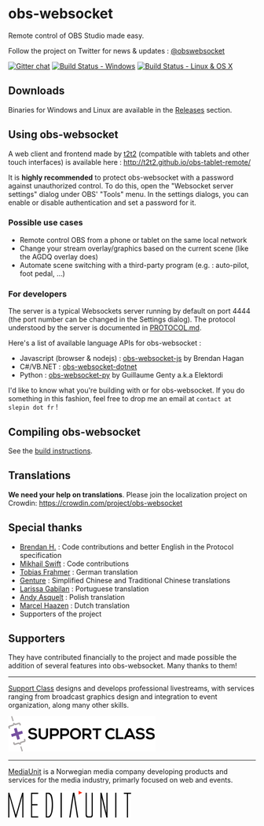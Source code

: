 obs-websocket
==============
Remote control of OBS Studio made easy.

Follow the project on Twitter for news & updates : [@obswebsocket](https://twitter.com/obswebsocket)

[![Gitter chat](https://badges.gitter.im/obs-websocket/obs-websocket.png)](https://gitter.im/obs-websocket/obs-websocket) [![Build Status - Windows](https://ci.appveyor.com/api/projects/status/github/Palakis/obs-websocket)](https://ci.appveyor.com/project/Palakis/obs-websocket/history) [![Build Status - Linux & OS X](https://travis-ci.org/Palakis/obs-websocket.svg?branch=master)](https://travis-ci.org/Palakis/obs-websocket)

## Downloads
Binaries for Windows and Linux are available in the [Releases](https://github.com/Palakis/obs-websocket/releases) section.

## Using obs-websocket
A web client and frontend made by [t2t2](https://github.com/t2t2/obs-tablet-remote) (compatible with tablets and other touch interfaces) is available here : http://t2t2.github.io/obs-tablet-remote/

It is **highly recommended** to protect obs-websocket with a password against unauthorized control. To do this, open the "Websocket server settings" dialog under OBS' "Tools" menu. In the settings dialogs, you can enable or disable authentication and set a password for it.

### Possible use cases
- Remote control OBS from a phone or tablet on the same local network
- Change your stream overlay/graphics based on the current scene (like the AGDQ overlay does)
- Automate scene switching with a third-party program (e.g. : auto-pilot, foot pedal, ...)

### For developers
The server is a typical Websockets server running by default on port 4444 (the port number can be changed in the Settings dialog). 
The protocol understood by the server is documented in [PROTOCOL.md](PROTOCOL.md).  

Here's a list of available language APIs for obs-websocket :
- Javascript (browser & nodejs) : [obs-websocket-js](https://github.com/haganbmj/obs-websocket-js) by Brendan Hagan
- C#/VB.NET : [obs-websocket-dotnet](https://github.com/Palakis/obs-websocket-dotnet)
- Python : [obs-websocket-py](https://github.com/Elektordi/obs-websocket-py) by Guillaume Genty a.k.a Elektordi

I'd like to know what you're building with or for obs-websocket. If you do something in this fashion, feel free to drop me an email at `contact at slepin dot fr` !

## Compiling obs-websocket
See the [build instructions](BUILDING.md).

## Translations
**We need your help on translations**. Please join the localization project on Crowdin: https://crowdin.com/project/obs-websocket

## Special thanks
- [Brendan H.](https://github.com/haganbmj) : Code contributions and better English in the Protocol specification
- [Mikhail Swift](https://github.com/mikhailswift) : Code contributions
- [Tobias Frahmer](https://github.com/Frahmer) : German translation
- [Genture](https://github.com/Genteure) : Simplified Chinese and Traditional Chinese translations
- [Larissa Gabilan](https://github.com/laris151) : Portuguese translation
- [Andy Asquelt](https://github.com/asquelt) : Polish translation
- [Marcel Haazen](https://github.com/inpothet) : Dutch translation
- Supporters of the project

## Supporters
They have contributed financially to the project and made possible the addition of several features into obs-websocket. Many thanks to them!

---

[Support Class](http://supportclass.net) designs and develops professional livestreams, with services ranging from broadcast graphics design and integration to event organization, along many other skills.  

[![Support Class](doc/supportclass_logo_blacktext.png)](http://supportclass.net)

---

[MediaUnit](http://www.mediaunit.no) is a Norwegian media company developing products and services for the media industry, primarly focused on web and events.  

[![MediaUnit](doc/mediaunit_logo_black.png)](http://www.mediaunit.no/)
